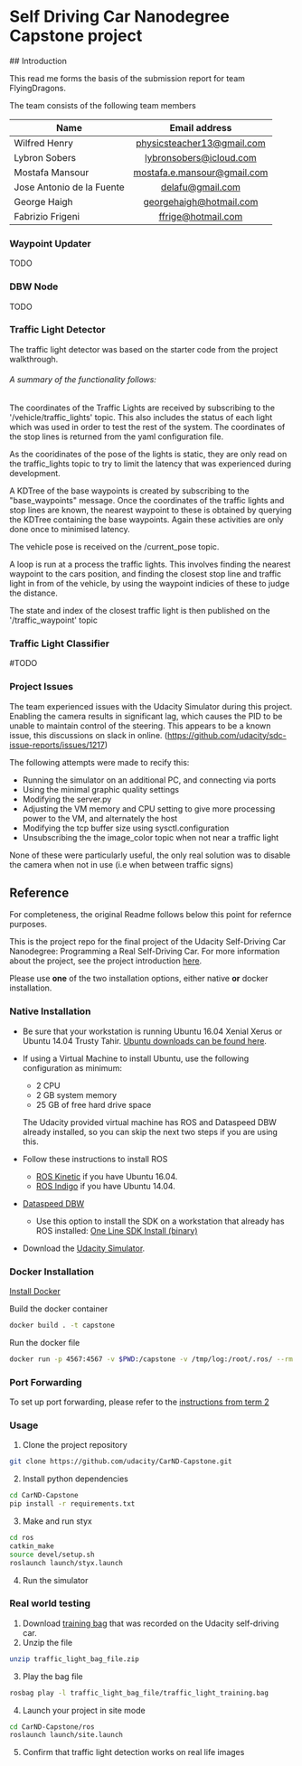 # Self Driving Car Nanodegree Capstone project

## Introduction

This read me forms the basis of the submission report for team FlyingDragons.

The team consists of the following team members

| Name | Email address |
| ------------- |:-------------:|
| Wilfred Henry| physicsteacher13@gmail.com  |
| Lybron Sobers|	lybronsobers@icloud.com|
| Mostafa Mansour | mostafa.e.mansour@gmail.com|
| Jose Antonio de la Fuente| delafu@gmail.com|
| George Haigh|	georgehaigh@hotmail.com |
| Fabrizio Frigeni| ffrige@hotmail.com   |


### Waypoint Updater

TODO

### DBW Node

TODO

### Traffic Light Detector

The traffic light detector was based on the starter code from the project walkthrough.

###### A summary of the functionality follows:

The coordinates of the Traffic Lights are received by subscribing to the '/vehicle/traffic_lights' topic. This also includes the status of each light which was used in order to test the rest of the system.
The coordinates of the stop lines is returned from the yaml configuration file.

As the cooridinates of the pose of the lights is static, they are only read on the traffic_lights topic to try to limit the latency that was experienced during development.

A KDTree of the base waypoints is created by subscribing to the "base_waypoints" message.
Once the coordinates of the traffic lights and stop lines are known, the nearest waypoint to these is obtained by querying the KDTree containing the base waypoints.
Again these activities are only done once to minimised latency.

The vehicle pose is received on the /current_pose topic.

A loop is run at a process the traffic lights.
This involves finding the nearest waypoint to the cars position, and finding the closest stop line and traffic light in from of the vehicle, by using the waypoint indicies of these to judge the distance.

The state and index of the closest traffic light is then published on the '/traffic_waypoint' topic

### Traffic Light Classifier

#TODO


### Project Issues

The team experienced issues with the Udacity Simulator during this project. Enabling the camera results in significant lag, which causes the PID to be unable to maintain control of the steering.
This appears to be a known issue, this discussions on slack in online.
(https://github.com/udacity/sdc-issue-reports/issues/1217)

The following attempts were made to recify this:
- Running the simulator on an additional PC, and connecting via ports
- Using the minimal graphic quality settings
- Modifying the server.py
- Adjusting the VM memory and CPU setting to give more processing power to the VM, and alternately the host
- Modifying the tcp buffer size using sysctl.configuration
- Unsubscribing the the image_color topic when not near a traffic light

None of these were particularly useful, the only real solution was to disable the camera when not in use (i.e when between traffic signs)

## Reference

For completeness, the original Readme follows below this point for refernce purposes.


This is the project repo for the final project of the Udacity Self-Driving Car Nanodegree: Programming a Real Self-Driving Car. For more information about the project, see the project introduction [here](https://classroom.udacity.com/nanodegrees/nd013/parts/6047fe34-d93c-4f50-8336-b70ef10cb4b2/modules/e1a23b06-329a-4684-a717-ad476f0d8dff/lessons/462c933d-9f24-42d3-8bdc-a08a5fc866e4/concepts/5ab4b122-83e6-436d-850f-9f4d26627fd9).


Please use **one** of the two installation options, either native **or** docker installation.

### Native Installation

* Be sure that your workstation is running Ubuntu 16.04 Xenial Xerus or Ubuntu 14.04 Trusty Tahir. [Ubuntu downloads can be found here](https://www.ubuntu.com/download/desktop).
* If using a Virtual Machine to install Ubuntu, use the following configuration as minimum:
  * 2 CPU
  * 2 GB system memory
  * 25 GB of free hard drive space

  The Udacity provided virtual machine has ROS and Dataspeed DBW already installed, so you can skip the next two steps if you are using this.

* Follow these instructions to install ROS
  * [ROS Kinetic](http://wiki.ros.org/kinetic/Installation/Ubuntu) if you have Ubuntu 16.04.
  * [ROS Indigo](http://wiki.ros.org/indigo/Installation/Ubuntu) if you have Ubuntu 14.04.
* [Dataspeed DBW](https://bitbucket.org/DataspeedInc/dbw_mkz_ros)
  * Use this option to install the SDK on a workstation that already has ROS installed: [One Line SDK Install (binary)](https://bitbucket.org/DataspeedInc/dbw_mkz_ros/src/81e63fcc335d7b64139d7482017d6a97b405e250/ROS_SETUP.md?fileviewer=file-view-default)
* Download the [Udacity Simulator](https://github.com/udacity/CarND-Capstone/releases).

### Docker Installation
[Install Docker](https://docs.docker.com/engine/installation/)

Build the docker container
```bash
docker build . -t capstone
```

Run the docker file
```bash
docker run -p 4567:4567 -v $PWD:/capstone -v /tmp/log:/root/.ros/ --rm -it capstone
```

### Port Forwarding
To set up port forwarding, please refer to the [instructions from term 2](https://classroom.udacity.com/nanodegrees/nd013/parts/40f38239-66b6-46ec-ae68-03afd8a601c8/modules/0949fca6-b379-42af-a919-ee50aa304e6a/lessons/f758c44c-5e40-4e01-93b5-1a82aa4e044f/concepts/16cf4a78-4fc7-49e1-8621-3450ca938b77)

### Usage

1. Clone the project repository
```bash
git clone https://github.com/udacity/CarND-Capstone.git
```

2. Install python dependencies
```bash
cd CarND-Capstone
pip install -r requirements.txt
```
3. Make and run styx
```bash
cd ros
catkin_make
source devel/setup.sh
roslaunch launch/styx.launch
```
4. Run the simulator

### Real world testing
1. Download [training bag](https://s3-us-west-1.amazonaws.com/udacity-selfdrivingcar/traffic_light_bag_file.zip) that was recorded on the Udacity self-driving car.
2. Unzip the file
```bash
unzip traffic_light_bag_file.zip
```
3. Play the bag file
```bash
rosbag play -l traffic_light_bag_file/traffic_light_training.bag
```
4. Launch your project in site mode
```bash
cd CarND-Capstone/ros
roslaunch launch/site.launch
```
5. Confirm that traffic light detection works on real life images
